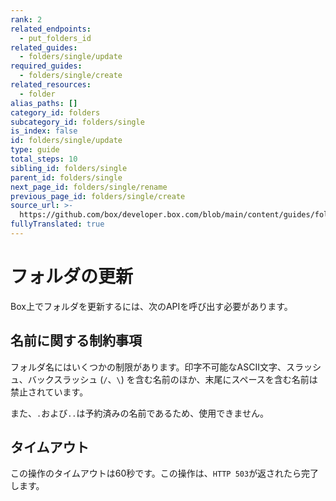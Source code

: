 ```yaml
---
rank: 2
related_endpoints:
  - put_folders_id
related_guides:
  - folders/single/update
required_guides:
  - folders/single/create
related_resources:
  - folder
alias_paths: []
category_id: folders
subcategory_id: folders/single
is_index: false
id: folders/single/update
type: guide
total_steps: 10
sibling_id: folders/single
parent_id: folders/single
next_page_id: folders/single/rename
previous_page_id: folders/single/create
source_url: >-
  https://github.com/box/developer.box.com/blob/main/content/guides/folders/single/update.md
fullyTranslated: true
---
```

# フォルダの更新

Box上でフォルダを更新するには、次のAPIを呼び出す必要があります。

<Samples id="put_folders_id">

</Samples>

## 名前に関する制約事項

フォルダ名にはいくつかの制限があります。印字不可能なASCII文字、スラッシュ、バックスラッシュ (`/`、`\`) を含む名前のほか、末尾にスペースを含む名前は禁止されています。

また、`.`および`..`は予約済みの名前であるため、使用できません。

## タイムアウト

この操作のタイムアウトは60秒です。この操作は、`HTTP 503`が返されたら完了します。